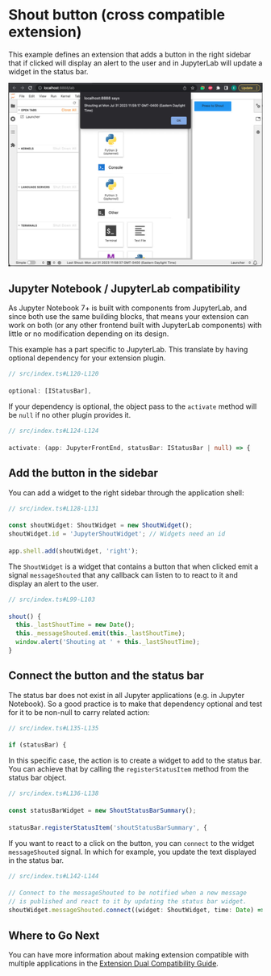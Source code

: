 # Shout button (cross compatible extension)

This example defines an extension that adds a button in the right sidebar that
if clicked will display an alert to the user and in JupyterLab will update
a widget in the status bar.

![preview](./preview.jpg)

## Jupyter Notebook / JupyterLab compatibility

As Jupyter Notebook 7+ is built with components from JupyterLab, and since
both use the same building blocks, that means your extension can work
on both (or any other frontend built with JupyterLab components) with
little or no modification depending on its design.

This example has a part specific to JupyterLab. This translate by having
optional dependency for your extension plugin.

```ts
// src/index.ts#L120-L120

optional: [IStatusBar],
```

If your dependency is optional, the object pass to the `activate` method
will be `null` if no other plugin provides it.

```ts
// src/index.ts#L124-L124

activate: (app: JupyterFrontEnd, statusBar: IStatusBar | null) => {
```

## Add the button in the sidebar

You can add a widget to the right sidebar through the application shell:

```ts
// src/index.ts#L128-L131

const shoutWidget: ShoutWidget = new ShoutWidget();
shoutWidget.id = 'JupyterShoutWidget'; // Widgets need an id

app.shell.add(shoutWidget, 'right');
```

The `ShoutWidget` is a widget that contains a button that when clicked
emit a signal `messageShouted` that any callback can listen to to react
to it and display an alert to the user.

```ts
// src/index.ts#L99-L103

shout() {
  this._lastShoutTime = new Date();
  this._messageShouted.emit(this._lastShoutTime);
  window.alert('Shouting at ' + this._lastShoutTime);
}
```

## Connect the button and the status bar

The status bar does not exist in all Jupyter applications (e.g. in
Jupyter Notebook). So a good practice is to make that dependency
optional and test for it to be non-null to carry related action:

```ts
// src/index.ts#L135-L135

if (statusBar) {
```

In this specific case, the action is to create a widget to add to the
status bar. You can achieve that by calling the `registerStatusItem`
method from the status bar object.

```ts
// src/index.ts#L136-L138

const statusBarWidget = new ShoutStatusBarSummary();

statusBar.registerStatusItem('shoutStatusBarSummary', {
```

If you want to react to a click on the button, you can `connect` to the
widget `messageShouted` signal. In which for example, you update the
text displayed in the status bar.

```ts
// src/index.ts#L142-L144

// Connect to the messageShouted to be notified when a new message
// is published and react to it by updating the status bar widget.
shoutWidget.messageShouted.connect((widget: ShoutWidget, time: Date) => {
```

## Where to Go Next

You can have more information about making extension compatible with
multiple applications in the
[Extension Dual Compatibility Guide](https://jupyterlab.readthedocs.io/en/latest/extension_dual_compatibility.html).
